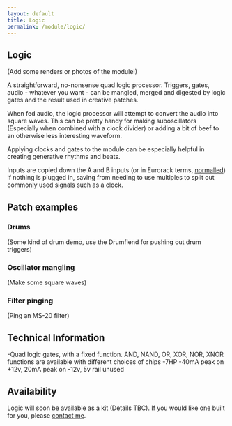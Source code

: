 ```yaml
---
layout: default
title: Logic
permalink: /module/logic/
---
```


## Logic

(Add some renders or photos of the module!)

A straightforward, no-nonsense quad logic processor. Triggers, gates, audio - whatever you want - can be mangled, merged and digested by logic gates and the result used in creative patches.

When fed audio, the logic processor will attempt to convert the audio into square waves. This can be pretty handy for making suboscillators (Especially when combined with a clock divider) or adding a bit of beef to an otherwise less interesting waveform.

Applying clocks and gates to the module can be especially helpful in creating generative rhythms and beats.

Inputs are copied down the A and B inputs (or in Eurorack terms, [normalled](https://learningmodular.com/glossary/normalled/)) if nothing is plugged in, saving from needing to use multiples to split out commonly used signals such as a clock.

## Patch examples

### Drums

(Some kind of drum demo, use the Drumfiend for pushing out drum triggers)

### Oscillator mangling

(Make some square waves)

### Filter pinging

(Ping an MS-20 filter)

## Technical Information

-Quad logic gates, with a fixed function. AND, NAND, OR, XOR, NOR, XNOR functions are available with different choices of chips
-7HP
-40mA peak on +12v, 20mA peak on -12v, 5v rail unused

## Availability

Logic will soon be available as a kit (Details TBC). If you would like one built for you, please [contact me](contact/).